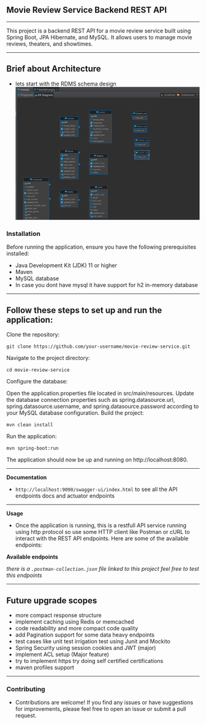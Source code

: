 ## Movie Review Service Backend REST API

 ---

This project is a backend REST API for a movie review service built using Spring Boot, JPA Hibernate, and MySQL. It allows users to manage movie reviews, theaters, and showtimes.

---
## Brief about Architecture
- lets start with the RDMS schema design
  ![](./DB_schema.png)

### Installation
Before running the application, ensure you have the following prerequisites installed:

- Java Development Kit (JDK) 11 or higher
- Maven
- MySQL database
- In case you dont have mysql it have support for h2 in-memory database
---
Follow these steps to set up and run the application:
---
Clone the repository:

~~~
git clone https://github.com/your-username/movie-review-service.git
~~~
Navigate to the project directory:

~~~
cd movie-review-service
~~~
Configure the database:

Open the application.properties file located in src/main/resources.
Update the database connection properties such as spring.datasource.url, spring.datasource.username, and spring.datasource.password according to your MySQL database configuration.
Build the project:

~~~
mvn clean install
~~~
Run the application:

~~~
mvn spring-boot:run
~~~
The application should now be up and running on http://localhost:8080.

---
**Documentation**
- ```http://localhost:9090/swagger-ui/index.html``` to see all the API endpoints docs and actuator endpoints
---
**Usage**
- Once the application is running, this is a restfull API service running using http protocol so use some HTTP client like Postman or cURL to interact with the REST API endpoints. 
Here are some of the available endpoints:

**Available endpoints**

_there is a ```.postman-collection.json``` file linked to this project feel free to test this endpoints_

---
## Future upgrade scopes
- more compact response structure 
- implement caching using Redis or memcached
- code readability and more compact code quality
- add Pagination support for some data heavy endpoints
- test cases like unit test irrigation test using Junit and Mockito
- Spring Security using session cookies and JWT (major)
- implement ACL setup (Major feature)
- try to implement https try doing self certified certifications
- maven profiles support
---
### Contributing
- Contributions are welcome! If you find any issues or have suggestions for improvements, please feel free to open an issue or submit a pull request.
